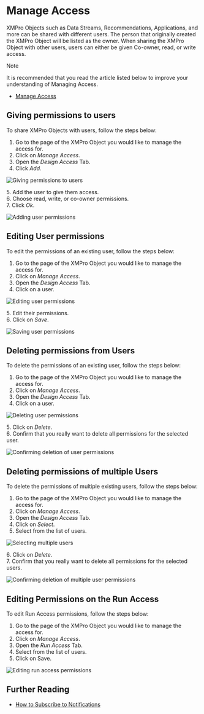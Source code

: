 # Manage Access

XMPro Objects such as Data Streams, Recommendations, Applications, and more can be shared with different users. The person that originally created the XMPro Object will be listed as the owner. When sharing the XMPro Object with other users, users can either be given Co-owner, read, or write access.&#x20;

> [!NOTE]
> It is recommended that you read the article listed below to improve your understanding of Managing Access.
>
> * [Manage Access](../concepts/manage-access.md)

## Giving permissions to users

To share XMPro Objects with users, follow the steps below:

1. Go to the page of the XMPro Object you would like to manage the access for.
2. Click on _Manage Access_.
3. Open the _Design Access_ Tab.
4. Click _Add._

![Giving permissions to users](images/manage-access-1.png)

&#x20;   5\. Add the user to give them access.  \
&#x20;   6\. Choose read, write, or co-owner permissions. \
&#x20;   7\. Click _Ok_.

![Adding user permissions](images/manage-access-2.png)

## Editing User permissions

To edit the permissions of an existing user, follow the steps below:

1. Go to the page of the XMPro Object you would like to manage the access for.
2. Click on _Manage Access_.
3. Open the _Design Access_ Tab.
4. Click on a user.

![Editing user permissions](images/manage-access-3.png)

&#x20;   5\. Edit their permissions.\
&#x20;   6\. Click on _Save_.

![Saving user permissions](images/manage-access-4.png)

## Deleting permissions from Users

To delete the permissions of an existing user, follow the steps below:

1. Go to the page of the XMPro Object you would like to manage the access for.
2. Click on _Manage Access_.
3. Open the _Design Access_ Tab.
4. Click on a user.

![Deleting user permissions](images/manage-access-5.png)

&#x20;   5\. Click on _Delete_.\
&#x20;   6\. Confirm that you really want to delete all permissions for the selected user.

![Confirming deletion of user permissions](images/manage-access-6.png)

## Deleting permissions of multiple Users

To delete the permissions of multiple existing users, follow the steps below:

1. Go to the page of the XMPro Object you would like to manage the access for.
2. Click on _Manage Access_.
3. Open the _Design Access_ Tab.
4. Click on _Select_.
5. Select from the list of users.

![Selecting multiple users](images/manage-access-7.png)

&#x20;   6\. Click on _Delete_.\
&#x20;   7\. Confirm that you really want to delete all permissions for the selected users.

![Confirming deletion of multiple user permissions](images/manage-access-8.png)

## Editing Permissions on the Run Access

To edit Run Access permissions, follow the steps below:

1. Go to the page of the XMPro Object you would like to manage the access for.
2. Click on _Manage Access_.
3. Open the _Run Access_ Tab.
4. Select from the list of users.
5. Click on Save.

![Editing run access permissions](images/manage-access-9.png)

## Further Reading

* [How to Subscribe to Notifications](recommendations/subscribe-to-notifications.md)




















